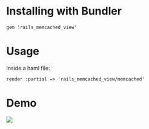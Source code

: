 # Installing with Bundler

``` 
gem 'rails_memcached_view' 
```

# Usage 

Inside a haml file: 

``` 
render :partial => 'rails_memcached_view/memcached' 
```

# Demo 

![](https://img.skitch.com/20120528-pw5htuxrixr5f5pky7is8dek94.png)


